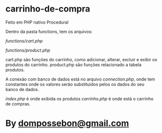 # carrinho-de-compra
Feito em PHP nativo Procedural




Dentro da pasta functions, tem os arquivos:

*functions/cart.php*

*functions/product.php* 

cart.php são funções do carrinho, como adicionar, alterar, excluir e exibir os produtos do carrinho.
product.php são funções relacionado a tabela produtos.

A conexão com banco de dados está no arquivo *connection.php*, onde tem constantes onde os valores serão substituidos pelos os dados do seu
banco de dados.

*index.php* é onde exibida os produtos
*carrinho.php* é onde está o carrinho de compras.



# By dompossebon@gmail.com
